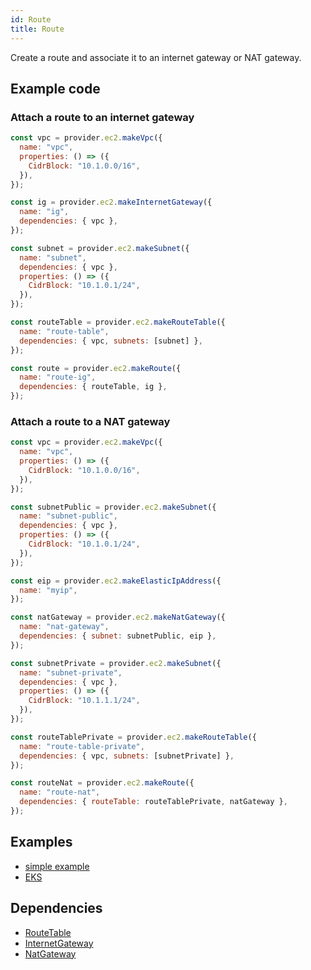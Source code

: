 ```yaml
---
id: Route
title: Route
---
```


Create a route and associate it to an internet gateway or NAT gateway.

## Example code

### Attach a route to an internet gateway

```js
const vpc = provider.ec2.makeVpc({
  name: "vpc",
  properties: () => ({
    CidrBlock: "10.1.0.0/16",
  }),
});

const ig = provider.ec2.makeInternetGateway({
  name: "ig",
  dependencies: { vpc },
});

const subnet = provider.ec2.makeSubnet({
  name: "subnet",
  dependencies: { vpc },
  properties: () => ({
    CidrBlock: "10.1.0.1/24",
  }),
});

const routeTable = provider.ec2.makeRouteTable({
  name: "route-table",
  dependencies: { vpc, subnets: [subnet] },
});

const route = provider.ec2.makeRoute({
  name: "route-ig",
  dependencies: { routeTable, ig },
});
```

### Attach a route to a NAT gateway

```js
const vpc = provider.ec2.makeVpc({
  name: "vpc",
  properties: () => ({
    CidrBlock: "10.1.0.0/16",
  }),
});

const subnetPublic = provider.ec2.makeSubnet({
  name: "subnet-public",
  dependencies: { vpc },
  properties: () => ({
    CidrBlock: "10.1.0.1/24",
  }),
});

const eip = provider.ec2.makeElasticIpAddress({
  name: "myip",
});

const natGateway = provider.ec2.makeNatGateway({
  name: "nat-gateway",
  dependencies: { subnet: subnetPublic, eip },
});

const subnetPrivate = provider.ec2.makeSubnet({
  name: "subnet-private",
  dependencies: { vpc },
  properties: () => ({
    CidrBlock: "10.1.1.1/24",
  }),
});

const routeTablePrivate = provider.ec2.makeRouteTable({
  name: "route-table-private",
  dependencies: { vpc, subnets: [subnetPrivate] },
});

const routeNat = provider.ec2.makeRoute({
  name: "route-nat",
  dependencies: { routeTable: routeTablePrivate, natGateway },
});
```

## Examples

- [simple example](https://github.com/grucloud/grucloud/blob/main/examples/aws/ec2/ec2-vpc/iac.js)
- [EKS](https://github.com/grucloud/grucloud/blob/main/packages/modules/aws/eks/iac.js)

## Dependencies

- [RouteTable](./RouteTable)
- [InternetGateway](./InternetGateway)
- [NatGateway](./NatGateway)
